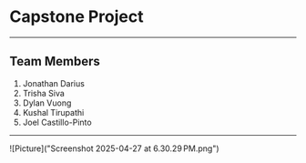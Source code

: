 # Capstone Project
****
## Team Members

1. Jonathan Darius
2. Trisha Siva
3. Dylan Vuong
4. Kushal Tirupathi
5. Joel Castillo-Pinto
****

![Picture]("Screenshot 2025-04-27 at 6.30.29 PM.png")
